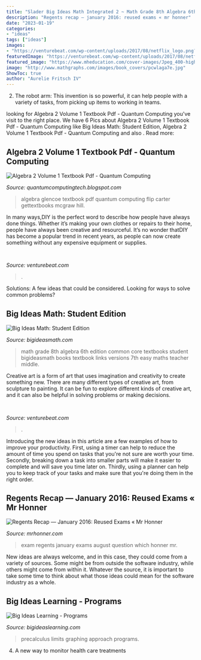 ```yaml
---
title: "Slader Big Ideas Math Integrated 2 ~ Math Grade 8th Algebra 6th Edition Common Core Textbooks Student Bigideasmath Books Textbook Links Versions 7th Easy Maths Teacher Middle"
description: "Regents recap — january 2016: reused exams « mr honner"
date: "2023-01-19"
categories:
- "ideas"
tags: ["ideas"]
images:
- "https://venturebeat.com/wp-content/uploads/2017/08/netflix_logo.png?w=800"
featuredImage: "https://venturebeat.com/wp-content/uploads/2017/08/netflix_logo.png?w=800"
featured_image: "https://www.mheducation.com/cover-images/Jpeg_400-high/x0078985196.jpeg.pagespeed.ic.LzgFPFlKw7.jpg"
image: "http://www.mathgraphs.com/images/book_covers/pcwlaga7e.jpg"
ShowToc: true
author: "Aurelie Fritsch IV"
---
```



2. The robot arm: This invention is so powerful, it can help people with a variety of tasks, from picking up items to working in teams.

	

		
looking for Algebra 2 Volume 1 Textbook Pdf - Quantum Computing you've visit to the right place. We have 6 Pics about Algebra 2 Volume 1 Textbook Pdf - Quantum Computing like Big Ideas Math: Student Edition, Algebra 2 Volume 1 Textbook Pdf - Quantum Computing and also . Read more:
		
    
## Algebra 2 Volume 1 Textbook Pdf - Quantum Computing

<img loading=lazy src="https://www.mheducation.com/cover-images/Jpeg_400-high/x0078985196.jpeg.pagespeed.ic.LzgFPFlKw7.jpg" onerror="this.onerror=null;this.src='https://tse1.mm.bing.net/th?id=OIP.Hol8FfPa0zY7yt9t-fOrwAAAAA&amp;pid=15.1';" alt="Algebra 2 Volume 1 Textbook Pdf - Quantum Computing">

_Source: quantumcomputingtech.blogspot.com_

>algebra glencoe textbook pdf quantum computing flip carter gettextbooks mcgraw hill. 

	

In many ways,DIY is the perfect word to describe how people have always done things. Whether it’s making your own clothes or repairs to their home, people have always been creative and resourceful. It’s no wonder thatDIY has become a popular trend in recent years, as people can now create something without any expensive equipment or supplies.

    
## 

<img loading=lazy src="https://venturebeat.com/wp-content/uploads/2017/08/netflix_logo.png?w=800" onerror="this.onerror=null;this.src='https://tse1.mm.bing.net/th?id=OIP.dzrdIPuyiZl9ttMEJQt71AHaDt&amp;pid=15.1';" alt="">

_Source: venturebeat.com_

>. 

	

Solutions: A few ideas that could be considered.
Looking for ways to solve common problems?

    
## Big Ideas Math: Student Edition

<img loading=lazy src="http://www.bigideasmath.com/uploads/images/home/cc_cover_images/cc_cvr_blue_pe.png" onerror="this.onerror=null;this.src='https://tse4.mm.bing.net/th?id=OIP.LA3D-GrmfliajONt9ek2AAHaJl&amp;pid=15.1';" alt="Big Ideas Math: Student Edition">

_Source: bigideasmath.com_

>math grade 8th algebra 6th edition common core textbooks student bigideasmath books textbook links versions 7th easy maths teacher middle. 

	

Creative art is a form of art that uses imagination and creativity to create something new. There are many different types of creative art, from sculpture to painting. It can be fun to explore different kinds of creative art, and it can also be helpful in solving problems or making decisions.

    
## 

<img loading=lazy src="https://venturebeat.com/wp-content/uploads/2018/01/zac41361_rgb.jpg?w=800" onerror="this.onerror=null;this.src='https://tse4.mm.bing.net/th?id=OIP.J2ZubWp3pAFTO0RZTCCAuQHaE7&amp;pid=15.1';" alt="">

_Source: venturebeat.com_

>. 

	

Introducing the new ideas in this article are a few examples of how to improve your productivity. First, using a timer can help to reduce the amount of time you spend on tasks that you're not sure are worth your time. Secondly, breaking down a task into smaller parts will make it easier to complete and will save you time later on. Thirdly, using a planner can help you to keep track of your tasks and make sure that you're doing them in the right order.

    
## Regents Recap — January 2016: Reused Exams « Mr Honner

<img loading=lazy src="https://i0.wp.com/MrHonner.com/wp-content/uploads/2016/04/duplicate-regents-exam.png" onerror="this.onerror=null;this.src='https://tse2.mm.bing.net/th?id=OIP.YxHi1vB59KH8hlcTlb0o7gHaEr&amp;pid=15.1';" alt="Regents Recap — January 2016: Reused Exams « Mr Honner">

_Source: mrhonner.com_

>exam regents january exams august question which honner mr. 

	

New ideas are always welcome, and in this case, they could come from a variety of sources. Some might be from outside the software industry, while others might come from within it. Whatever the source, it is important to take some time to think about what those ideas could mean for the software industry as a whole.

    
## Big Ideas Learning - Programs

<img loading=lazy src="http://www.mathgraphs.com/images/book_covers/pcwlaga7e.jpg" onerror="this.onerror=null;this.src='https://tse4.mm.bing.net/th?id=OIP.SWWKj07jQQycfKuzfs-3BgHaJ7&amp;pid=15.1';" alt="Big Ideas Learning - Programs">

_Source: bigideaslearning.com_

>precalculus limits graphing approach programs. 

	

4. A new way to monitor health care treatments

